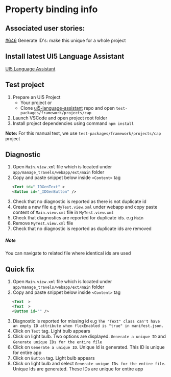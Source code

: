 # Property binding info

## Associated user stories:

[#646](https://github.com/SAP/ui5-language-assistant/issues/646) Generate ID's: make this unique for a whole project

## Install latest UI5 Language Assistant

[UI5 Language Assistant](https://marketplace.visualstudio.com/items?itemName=SAPOSS.vscode-ui5-language-assistant)

## Test project

1. Prepare an UI5 Project
   - Your project or
   - Clone [ui5-language-assistant](https://github.com/SAP/ui5-language-assistant) repo and open `test-packages/framework/projects/cap`
2. Launch VSCode and open project root folder
3. Install project dependencies using command `npm install`

**Note:** For this manual test, we use `test-packages/framework/projects/cap` project

## Diagnostic

1. Open `Main.view.xml` file which is located under `app/manage_travels/webapp/ext/main` folder
2. Copy and paste snippet below inside `<Content>` tag

```xml
   <Text id="_IDGenText" >
   <Button id="_IDGenButton" />
```

3. Check that no diagnostic is reported as there is not duplicate id
4. Create a new file e.g `MyTest.view.xml` under webapp and copy paste content of `Main.view.xml` file in `MyTest.view.xml`
5. Check that diagnostics are reported for duplicate ids. e.g `Main`
6. Remove `MyTest.view.xml` file
7. Check that no diagnostic is reported as duplicate ids are removed

##### Note

You can navigate to related file where identical ids are used

## Quick fix

1. Open `Main.view.xml` file which is located under `app/manage_travels/webapp/ext/main` folder
2. Copy and paste snippet below inside `<Content>` tag

```xml
   <Text  >
   <Text  >
   <Button id="" />
```

3. Diagnostic is reported for missing id e.g `The "Text" class can't have an empty ID attribute when flexEnabled is "true" in manifest.json.`
4. Click on `Text` tag. Light bulb appears
5. Click on light bulb. Two options are displayed. `Generate a unique ID` and `Generate unique IDs for the entire file`
6. Click on `Generate a unique ID`. Unique Id is generated. This ID is unique for entire app
7. Click on `Button` tag. Light bulb appears
8. Click on light bulb and select `Generate unique IDs for the entire file`. Unique Ids are generated. These IDs are unique for entire app
